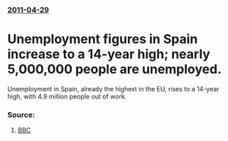 ### [2011-04-29](/news/2011/04/29/index.md)

# Unemployment figures in Spain increase to a 14-year high; nearly 5,000,000 people are unemployed. 

Unemployment in Spain, already the highest in the EU, rises to a 14-year high, with 4.9 million people out of work.


### Source:

1. [BBC](http://www.bbc.co.uk/news/business-13237835)
